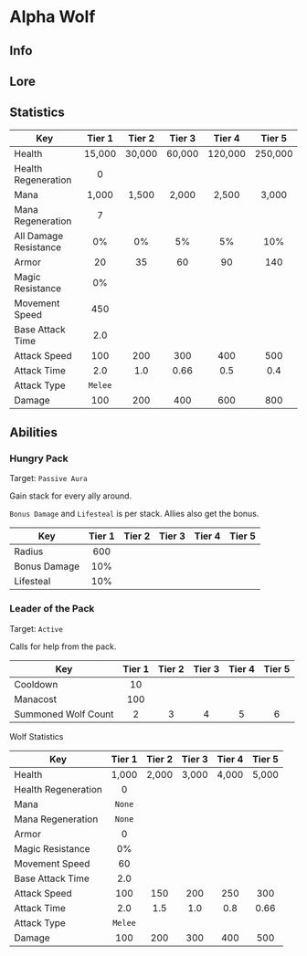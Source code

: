 # Alpha Wolf

## Info

## Lore

## Statistics

| Key | Tier 1 | Tier 2 | Tier 3 | Tier 4 | Tier 5 |
|-----|:------:|:------:|:------:|:------:|:------:|
| Health | 15,000 | 30,000 | 60,000 | 120,000 | 250,000 |
| Health Regeneration | 0 |
| Mana | 1,000 | 1,500 | 2,000 | 2,500 | 3,000 |
| Mana Regeneration | 7 |
| All Damage Resistance | 0% | 0% | 5% | 5% | 10% |
| Armor | 20 | 35 | 60 | 90 | 140 |
| Magic Resistance | 0% |
| Movement Speed | 450 |
| Base Attack Time | 2.0 |
| Attack Speed | 100 | 200 | 300 | 400 | 500 |
| Attack Time | 2.0 | 1.0 | 0.66 | 0.5 | 0.4 |
| Attack Type | `Melee` |
| Damage | 100 | 200 | 400 | 600 | 800 |

## Abilities

### Hungry Pack

Target: `Passive Aura`

Gain stack for every ally around.

`Bonus Damage` and `Lifesteal` is per stack.
Allies also get the bonus.

| Key | Tier 1 | Tier 2 | Tier 3 | Tier 4 | Tier 5 |
|-----|:------:|:------:|:------:|:------:|:------:|
| Radius | 600 |
| Bonus Damage | 10% |
| Lifesteal | 10% |

### Leader of the Pack

Target: `Active`

Calls for help from the pack.

| Key | Tier 1 | Tier 2 | Tier 3 | Tier 4 | Tier 5 |
|-----|:------:|:------:|:------:|:------:|:------:|
| Cooldown | 10 |
| Manacost | 100 |
| Summoned Wolf Count | 2 | 3 | 4 | 5 | 6 |

Wolf Statistics

| Key | Tier 1 | Tier 2 | Tier 3 | Tier 4 | Tier 5 |
|-----|:------:|:------:|:------:|:------:|:------:|
| Health | 1,000 | 2,000 | 3,000 | 4,000 | 5,000 |
| Health Regeneration | 0 |
| Mana | `None` | 
| Mana Regeneration | `None` |
| Armor | 0 |
| Magic Resistance | 0% |
| Movement Speed | 60 |
| Base Attack Time | 2.0 |
| Attack Speed | 100 | 150 | 200 | 250 | 300 |
| Attack Time | 2.0 | 1.5 | 1.0 | 0.8 | 0.66 |
| Attack Type | `Melee` |
| Damage | 100 | 200 | 300 | 400 | 500 |

